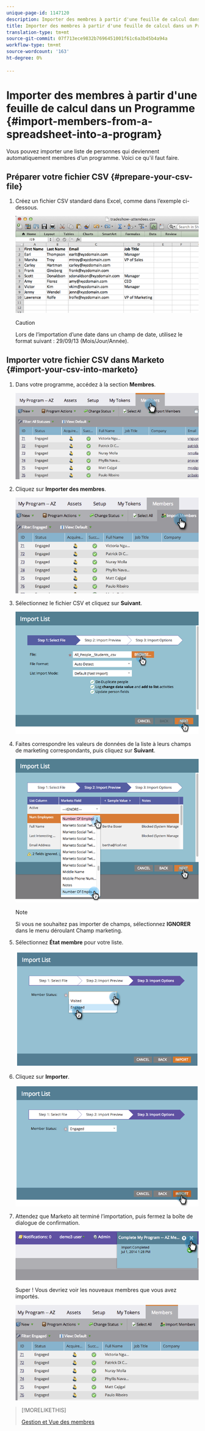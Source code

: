 ```yaml
---
unique-page-id: 1147120
description: Importer des membres à partir d'une feuille de calcul dans un Programme - Documents marketing - Documentation du produit
title: Importer des membres à partir d'une feuille de calcul dans un Programme
translation-type: tm+mt
source-git-commit: 07f713ece9832b7696451001f61c6a3b45b4a94a
workflow-type: tm+mt
source-wordcount: '163'
ht-degree: 0%

---
```



# Importer des membres à partir d&#39;une feuille de calcul dans un Programme {#import-members-from-a-spreadsheet-into-a-program}

Vous pouvez importer une liste de personnes qui deviennent automatiquement membres d’un programme. Voici ce qu&#39;il faut faire.

## Préparer votre fichier CSV {#prepare-your-csv-file}

1. Créez un fichier CSV standard dans Excel, comme dans l’exemple ci-dessous.

   ![](assets/image2014-9-18-14-3a33-3a4.png)

   >[!CAUTION]
   >
   >Lors de l’importation d’une date dans un champ de date, utilisez le format suivant : 29/09/13 (Mois/Jour/Année).

## Importer votre fichier CSV dans Marketo {#import-your-csv-into-marketo}

1. Dans votre programme, accédez à la section **Membres**.

   ![](assets/image2014-9-18-15-3a3-3a57.png)

1. Cliquez sur **Importer des membres**.

   ![](assets/image2014-9-18-15-3a38-3a14.png)

1. Sélectionnez le fichier CSV et cliquez sur **Suivant**.

   ![](assets/importlist1.png)

1. Faites correspondre les valeurs de données de la liste à leurs champs de marketing correspondants, puis cliquez sur **Suivant**.

   ![](assets/importlist12.png)

   >[!NOTE]
   >
   >Si vous ne souhaitez pas importer de champs, sélectionnez **IGNORER** dans le menu déroulant Champ marketing.

1. Sélectionnez **État membre** pour votre liste.

   ![](assets/image2014-9-18-15-3a41-3a32.png)

1. Cliquez sur **Importer**.

   ![](assets/image2014-9-18-15-3a44-3a19.png)

1. Attendez que Marketo ait terminé l’importation, puis fermez la boîte de dialogue de confirmation.

   ![](assets/image2014-9-18-15-3a44-3a37.png)

   Super ! Vous devriez voir les nouveaux membres que vous avez importés.

   ![](assets/image2014-9-18-15-3a45-3a16.png)

>[!MORELIKETHIS]
>
>[Gestion et Vue des membres](/help/marketo/product-docs/core-marketo-concepts/programs/working-with-programs/manage-and-view-members.md)
